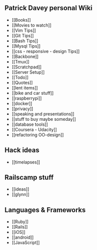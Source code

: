 ## Patrick Davey personal Wiki
* [[Books]]
* [[Movies to watch]]
* [[Vim Tips]]
* [[Git Tips]]
* [[Bash Tips]]
* [[Mysql Tips]]
* [[css - responsive - design Tips]]
* [[Backbone]]
* [[Tmux]]
* [[Scratchpad]]
* [[Server Setup]]
* [[Todo]]
* [[Quotes]]
* [[lent items]]
* [[bike and car stuff]]
* [[raspberrypi]]
* [[docker]]
* [[privacy]]
* [[speaking and presentations]]
* [[stuff to buy maybe someday]]
* [[database tools]]
* [[Coursera - Udacity]]
* [[refactoring OO-design]]

## Hack ideas
* [[timelapses]]

## Railscamp stuff
* [[ideas]]
* [[glynn]]

## Languages & Frameworks
* [[Ruby]]
* [[Rails]]
* [[iOS]]
* [[android]]
* [[JavaScript]]
